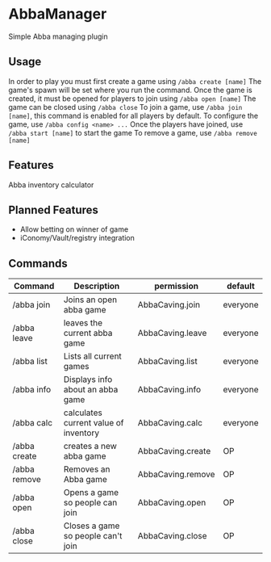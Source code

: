 # AbbaManager
Simple Abba managing plugin

## Usage
In order to play you must first create a game using `/abba create [name]`
The game's spawn will be set where you run the command. 
Once the game is created, it must be opened for players to join using `/abba open [name]`
The game can be closed using `/abba close`
To join a game, use `/abba join [name]`, this command is enabled for all players by default.
To configure the game, use `/abba config <name> ...`
Once the players have joined, use `/abba start [name]` to start the game
To remove a game, use `/abba remove [name]`



## Features
Abba inventory calculator

## Planned Features
- Allow betting on winner of game
- iConomy/Vault/registry integration

## Commands
Command | Description | permission | default
--- | --- | --- | ---
/abba join | Joins an open abba game | AbbaCaving.join | everyone
/abba leave | leaves the current abba game | AbbaCaving.leave | everyone
/abba list | Lists all current games | AbbaCaving.list | everyone
/abba info | Displays info about an abba game | AbbaCaving.info | everyone
/abba calc | calculates current value of inventory | AbbaCaving.calc | everyone
/abba create | creates a new abba game | AbbaCaving.create | OP
/abba remove | Removes an Abba game | AbbaCaving.remove | OP
/abba open | Opens a game so people can join | AbbaCaving.open | OP
/abba close | Closes a game so people can't join | AbbaCaving.close | OP
